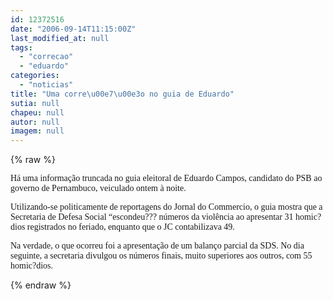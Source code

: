 ```yaml
---
id: 12372516
date: "2006-09-14T11:15:00Z"
last_modified_at: null
tags:
  - "correcao"
  - "eduardo"
categories:
  - "noticias"
title: "Uma corre\u00e7\u00e3o no guia de Eduardo"
sutia: null
chapeu: null
autor: null
imagem: null
---
```

{% raw %}
<p><P><FONT face=Verdana>Há uma informação truncada no guia eleitoral de Eduardo Campos, candidato do PSB ao governo de Pernambuco, veiculado ontem à noite.</FONT></P></p>
<p><P><FONT face=Verdana>Utilizando-se politicamente de reportagens do Jornal do Commercio, o guia mostra que a Secretaria de Defesa Social “escondeu??? números da violência ao apresentar 31 homic?dios registrados no feriado, enquanto que o JC contabilizava 49.</FONT></P></p>
<p><P><FONT face=Verdana>Na verdade, o que ocorreu foi a apresentação de um balanço parcial da SDS. No dia seguinte, a secretaria divulgou os números finais, muito superiores aos outros, com 55 homic?dios.</FONT></P> </p>
{% endraw %}